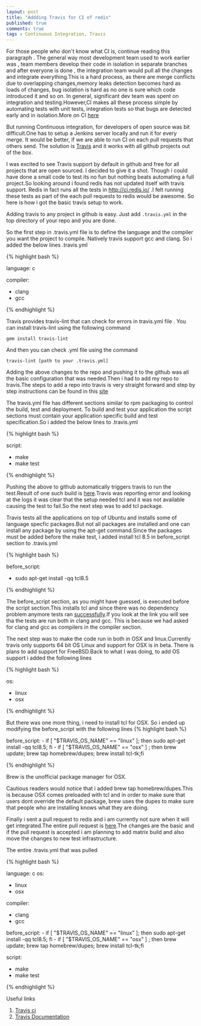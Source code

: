 ```yaml
---
layout: post
title: "Addding Travis for CI of redis"
published: true
comments: true
tags : Continuous Integration, Travis
---
```

 For those people who don't know what CI is, continue reading this paragraph . The general way most development team used to work earlier was , team members develop their code in isolation in separate branches and after everyone is done , the integration team would pull all the changes and integrate everything.This is a hard process, as there are merge conflicts due to overlapping changes,memory leaks detection becomes hard as loads of changes, bug isolation is hard as no one is sure which code introduced it and so on. In general, significant dev team was spent on integration and testing.However,CI makes all these process simple by automating tests with unit tests, integration tests so that bugs are detected early and in isolation.More on CI [here](https://www.thoughtworks.com/continuous-integration)

But running Continuous integration, for developers of open source was bit difficult.One has to setup a Jenkins server locally and run it for every merge. It would be better, if we are able to run CI on each pull requests that others send. The solution is [Travis](https://travis-ci.org/) and it works with all github projects out of the box.

 I was excited to see Travis support by default in github and free for all projects that are open sourced. I decided to give it a shot. Though i could have done a small code to test its no fun but nothing beats automating a full project.So looking around i found redis has not updated itself with travis support. Redis in fact runs all the tests in http://ci.redis.io/ .I felt running these tests as part of the each pull requests to redis would be awesome. So here is how i got the basic travis setup to work. 

 Adding travis to any project in github is easy. Just add `.travis.yml`  in the top directory of your repo and you are done.

 So the first step in .travis.yml file is to define the language and the compiler you want the project to compile. 
 Natively travis support gcc and clang. So i added the below lines .travis.yml

{% highlight bash %}

language: c 

compiler:
  - clang
  - gcc

{% endhighlight %}

Travis provides travis-lint that can check for errors in travis.yml file . You can install travis-lint using the following command

```
gem install travis-lint

```

And then you can check .yml file using the command 
```
travis-lint [path to your .travis.yml]
```

Adding the above changes to the repo and pushing it to the github was all the basic configuration that was needed.Then i had to add my repo to travis.The steps to add a repo into travis is very straight forward and step by step instructions can be found in this [site](http://code.tutsplus.com/tutorials/travis-ci-what-why-how--net-34771)

 The travis.yml file has different sections similar to rpm packaging to control the build, test and deployment. To build and test your application the script sections must contain your application specific build and test specification.So i added the below lines to .travis.yml

{% highlight bash %}

script:
  - make
  - make test

{% endhighlight %}

Pushing the above to github automatically triggers travis to run the test.Result of one such build is [here](https://travis-ci.org/PradheepShrinivasan/redis/jobs/81861415).Travis was reporting error and looking at the logs it was clear that the setup needed tcl and it was not available causing the test to fail.So the next step was to add tcl package.

Travis tests all the applications on top of Ubuntu and installs some of language specfic packages.But not all packages are installed and one can install any package by using the apt-get command.Since the packages must be added before the make test, i added install tcl 8.5 in before_script section to .travis.yml

{% highlight bash %}

 before_script:
 - sudo apt-get install -qq tcl8.5

{% endhighlight %}

The before_script section, as you might have guessed, is executed before the script section.This installs tcl and since there was no dependency problem anymore tests ran [successfully](https://travis-ci.org/PradheepShrinivasan/redis/builds/81863361).If you look at the link you will see tha the tests are run both in clang and gcc. This is because we had asked for clang and gcc as compilers in the compiler section.

The next step was to make the code run in both in OSX and linux.Currently travis only supports 64 bit OS Linux and support for OSX is in beta. There is plans to add support for FreeBSD.Back to what I was doing, to add OS support i added the following lines

{% highlight bash %}

os:
   - linux
   - osx

{% endhighlight %}

But there was one more thing, i need to install tcl for OSX. So i ended up modifying the before_script with the following lines 
{% highlight bash %}

 before_script:
    - if [ "$TRAVIS_OS_NAME" == "linux" ]; then  sudo apt-get install -qq tcl8.5; fi
    - if [ "$TRAVIS_OS_NAME" == "osx" ] ; then brew update; brew tap homebrew/dupes; brew install tcl-tk;fi

{% endhighlight %}

Brew is the unofficial package manager for OSX.

Cautious readers would notice that i added brew tap homebrew/dupes.This is because OSX comes preloaded with tcl and in order to make sure that users dont override the default package, brew uses the dupes to make sure that people who are installing knows what they are doing.

Finally i sent a pull request to redis and i am currently not sure when it will get integrated.The entire pull request is [here](https://github.com/antirez/redis/pull/2785).The changes are the basic and if the pull request is accepted i am planning to add matrix build and also move the changes to new test infrastructure.

The entire .travis.yml that was pulled

{% highlight bash %}

language: c 
os:
   - linux
   - osx

compiler:
  - clang
  - gcc

before_script:
    - if [ "$TRAVIS_OS_NAME" == "linux" ]; then  sudo apt-get install -qq tcl8.5; fi
    - if [ "$TRAVIS_OS_NAME" == "osx" ] ; then brew update; brew tap homebrew/dupes; brew install tcl-tk;fi

script:
  - make
  - make test

{% endhighlight %}

Useful links

1. [Travis ci](https://travis-ci.org/)
2. [Travis Documentation](http://docs.travis-ci.com/)
